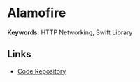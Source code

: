 # Alamofire

<!--
https://onurgenes.com/posts/ssl-pinning-with-alamofire
-->

**Keywords:** HTTP Networking, Swift Library

## Links

- [Code Repository](https://github.com/Alamofire/Alamofire)

<!--
CER
DER
PEM
-->

<!--
```swift
let sessionManager: SessionManager = {
  let serverTrustPolicies: [String: ServerTrustPolicy] = [
    "<domain>": .pinCertificates(
      certificates: ServerTrustPolicy.certificates(),
      validateCertificateChain: true,
      validateHost: true),
  ]

  return SessionManager(serverTrustPolicyManager: ServerTrustPolicyManager(policies: serverTrustPolicies))
}()
```

```swift
sessionManager.request("https://<domain>").responseString { dataResponse in
  switch dataResponse.result {
  case let .failure(err):
    print(err)
  case let .success(val):
    print(val)

    if let headerFields = dataResponse.response?.allHeaderFields {
      print(headerFields)
    }
  }
}
```
-->
